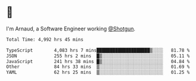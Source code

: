 # 👋

I'm Arnaud, a Software Engineer working [@Shotgun](https://shotgun.live).

<!--START_SECTION:waka-->

```txt
Total Time: 4,992 hrs 45 mins

TypeScript        4,083 hrs 7 mins████████████████████▒░░░░   81.78 %
JSON              255 hrs 2 mins  █▒░░░░░░░░░░░░░░░░░░░░░░░   05.11 %
JavaScript        241 hrs 38 mins █▒░░░░░░░░░░░░░░░░░░░░░░░   04.84 %
Other             84 hrs 33 mins  ▒░░░░░░░░░░░░░░░░░░░░░░░░   01.69 %
YAML              62 hrs 25 mins  ▒░░░░░░░░░░░░░░░░░░░░░░░░   01.25 %
```

<!--END_SECTION:waka-->
